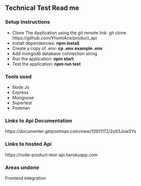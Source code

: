 ## Technical Test Read me

### Setup Instructions
<ul>
    <li>Clone The Application using the git remote link: git clone https://github.com/YhomiAce/product_api</li>
    <li>Install dependencies: <b>npm install</b></li>
    <li>Create a copy of .env: <b> cp .env.example .env </b> </li>
    <li>Add mongodb database connection string</li>
    <li>Run the application: <b>npm start</b></li>
    <li>Test the application: <b>npm run test</b></li>
</ul>

### Tools used
<ul>
    <li>Node Js</li>
    <li>Express</li>
    <li>Mongoose</li>
    <li>Supertest</li>
    <li>Postman</li>
</ul>

### Links to Api Documentation
<p>https://documenter.getpostman.com/view/10911172/2s93Jow5Ys</p>

### Links to hosted Api
<p>https://node-product-test-api.herokuapp.com</p>

### Areas undone
<p>Frontend integration</p>